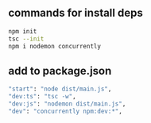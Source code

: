 ## commands for install deps
```sh
npm init
tsc --init
npm i nodemon concurrently
```

## add to package.json
```sh
"start": "node dist/main.js",
"dev:ts": "tsc -w",
"dev:js": "nodemon dist/main.js",
"dev": "concurrently npm:dev:*",
```
